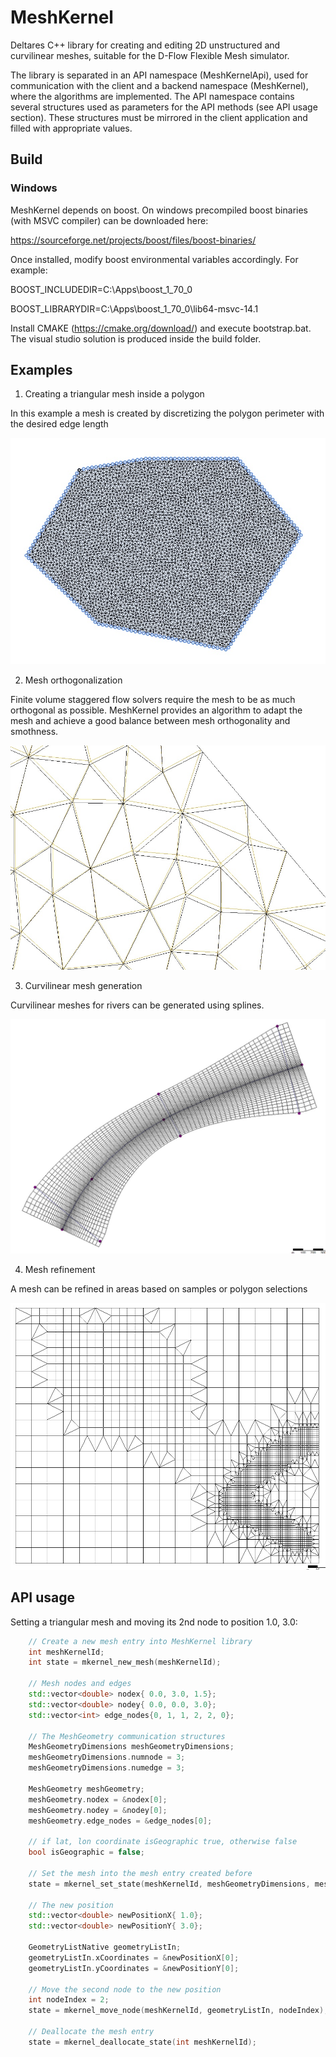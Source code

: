 # MeshKernel

Deltares C++ library for creating and editing 2D unstructured and curvilinear meshes, suitable for the D-Flow Flexible Mesh simulator.

The library is separated in an API namespace (MeshKernelApi), used for communication with the client and a backend namespace (MeshKernel), where the algorithms are implemented. 
The API namespace contains several structures used as parameters for the API methods (see API usage section). 
These structures must be mirrored in the client application and filled with appropriate values.

## Build

### Windows

MeshKernel depends on boost. On windows precompiled boost binaries (with MSVC compiler) can be downloaded here:

https://sourceforge.net/projects/boost/files/boost-binaries/ 

Once installed, modify boost environmental variables accordingly. For example:

BOOST_INCLUDEDIR=C:\Apps\boost_1_70_0

BOOST_LIBRARYDIR=C:\Apps\boost_1_70_0\lib64-msvc-14.1

Install CMAKE (https://cmake.org/download/) and execute bootstrap.bat. The visual studio solution is produced inside the build folder.


## Examples

1. Creating a triangular mesh inside a polygon

In this example a mesh is created by discretizing the polygon perimeter with the desired edge length

![alt tag](doc/figures/TriangularMeshInPolygon.jpg)

2. Mesh orthogonalization

Finite volume staggered flow solvers require the mesh to be as much orthogonal as possible. 
MeshKernel provides an algorithm to adapt the mesh and achieve a good balance between mesh orthogonality and smothness.

![alt tag](doc/figures/MeshOrthogonalization.jpg)

3. Curvilinear mesh generation

Curvilinear meshes for rivers can be generated using splines.

![alt tag](doc/figures/OrthogonalCurvilinearGrid.jpg)

4. Mesh refinement

A mesh can be refined in areas based on samples or polygon selections 

![alt tag](doc/figures/GridRefinement.jpg)


## API usage

Setting a triangular mesh and moving its 2nd node to position 1.0, 3.0:
```c++
    // Create a new mesh entry into MeshKernel library
	int meshKernelId;
	int state = mkernel_new_mesh(meshKernelId);

    // Mesh nodes and edges
    std::vector<double> nodex{ 0.0, 3.0, 1.5};
    std::vector<double> nodey{ 0.0, 0.0, 3.0};
    std::vector<int> edge_nodes{0, 1, 1, 2, 2, 0};
    
    // The MeshGeometry communication structures
    MeshGeometryDimensions meshGeometryDimensions;
    meshGeometryDimensions.numnode = 3;
    meshGeometryDimensions.numedge = 3;

    MeshGeometry meshGeometry;
    meshGeometry.nodex = &nodex[0];
    meshGeometry.nodey = &nodey[0];
    meshGeometry.edge_nodes = &edge_nodes[0];

    // if lat, lon coordinate isGeographic true, otherwise false
    bool isGeographic = false;

    // Set the mesh into the mesh entry created before
    state = mkernel_set_state(meshKernelId, meshGeometryDimensions, meshGeometry, bool isGeographic);
    
    // The new position
    std::vector<double> newPositionX{ 1.0};
    std::vector<double> newPositionY{ 3.0};

    GeometryListNative geometryListIn;
    geometryListIn.xCoordinates = &newPositionX[0];
    geometryListIn.yCoordinates = &newPositionY[0];

    // Move the second node to the new position  
    int nodeIndex = 2; 
    state = mkernel_move_node(meshKernelId, geometryListIn, nodeIndex);

    // Deallocate the mesh entry
    state = mkernel_deallocate_state(int meshKernelId);
```
